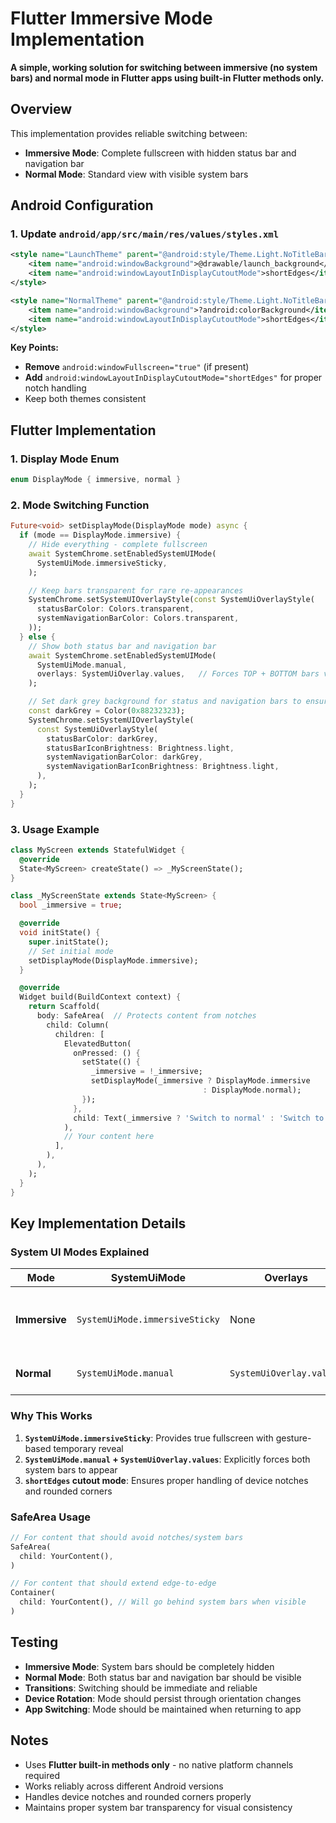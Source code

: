 # Flutter Immersive Mode Implementation

**A simple, working solution for switching between immersive (no system bars) and normal mode in Flutter apps using built-in Flutter methods only.**

## Overview

This implementation provides reliable switching between:
- **Immersive Mode**: Complete fullscreen with hidden status bar and navigation bar
- **Normal Mode**: Standard view with visible system bars

## Android Configuration

### 1. Update `android/app/src/main/res/values/styles.xml`

```xml
<style name="LaunchTheme" parent="@android:style/Theme.Light.NoTitleBar">
    <item name="android:windowBackground">@drawable/launch_background</item>
    <item name="android:windowLayoutInDisplayCutoutMode">shortEdges</item>
</style>

<style name="NormalTheme" parent="@android:style/Theme.Light.NoTitleBar">
    <item name="android:windowBackground">?android:colorBackground</item>
    <item name="android:windowLayoutInDisplayCutoutMode">shortEdges</item>
</style>
```

**Key Points:**
- **Remove** `android:windowFullscreen="true"` (if present)
- **Add** `android:windowLayoutInDisplayCutoutMode="shortEdges"` for proper notch handling
- Keep both themes consistent

## Flutter Implementation

### 1. Display Mode Enum

```dart
enum DisplayMode { immersive, normal }
```

### 2. Mode Switching Function

```dart
Future<void> setDisplayMode(DisplayMode mode) async {
  if (mode == DisplayMode.immersive) {
    // Hide everything - complete fullscreen
    await SystemChrome.setEnabledSystemUIMode(
      SystemUiMode.immersiveSticky,
    );

    // Keep bars transparent for rare re-appearances
    SystemChrome.setSystemUIOverlayStyle(const SystemUiOverlayStyle(
      statusBarColor: Colors.transparent,
      systemNavigationBarColor: Colors.transparent,
    ));
  } else {
    // Show both status bar and navigation bar
    await SystemChrome.setEnabledSystemUIMode(
      SystemUiMode.manual,
      overlays: SystemUiOverlay.values,   // Forces TOP + BOTTOM bars visible
    );

    // Set dark grey background for status and navigation bars to ensure proper contrast on custom ROMs such as EMUI, MUI etc.
    const darkGrey = Color(0x88232323);
    SystemChrome.setSystemUIOverlayStyle(
      const SystemUiOverlayStyle(
        statusBarColor: darkGrey,
        statusBarIconBrightness: Brightness.light,
        systemNavigationBarColor: darkGrey,
        systemNavigationBarIconBrightness: Brightness.light,
      ),
    );
  }
}
```

### 3. Usage Example

```dart
class MyScreen extends StatefulWidget {
  @override
  State<MyScreen> createState() => _MyScreenState();
}

class _MyScreenState extends State<MyScreen> {
  bool _immersive = true;

  @override
  void initState() {
    super.initState();
    // Set initial mode
    setDisplayMode(DisplayMode.immersive);
  }

  @override
  Widget build(BuildContext context) {
    return Scaffold(
      body: SafeArea(  // Protects content from notches
        child: Column(
          children: [
            ElevatedButton(
              onPressed: () {
                setState(() {
                  _immersive = !_immersive;
                  setDisplayMode(_immersive ? DisplayMode.immersive
                                           : DisplayMode.normal);
                });
              },
              child: Text(_immersive ? 'Switch to normal' : 'Switch to immersive'),
            ),
            // Your content here
          ],
        ),
      ),
    );
  }
}
```

## Key Implementation Details

### System UI Modes Explained

| Mode | SystemUiMode | Overlays | Result |
|------|-------------|----------|--------|
| **Immersive** | `SystemUiMode.immersiveSticky` | None | Hidden bars, swipe to reveal temporarily |
| **Normal** | `SystemUiMode.manual` | `SystemUiOverlay.values` | Both status & nav bars visible |

### Why This Works

1. **`SystemUiMode.immersiveSticky`**: Provides true fullscreen with gesture-based temporary reveal
2. **`SystemUiMode.manual` + `SystemUiOverlay.values`**: Explicitly forces both system bars to appear
3. **`shortEdges` cutout mode**: Ensures proper handling of device notches and rounded corners

### SafeArea Usage

```dart
// For content that should avoid notches/system bars
SafeArea(
  child: YourContent(),
)

// For content that should extend edge-to-edge
Container(
  child: YourContent(), // Will go behind system bars when visible
)
```

## Testing

- **Immersive Mode**: System bars should be completely hidden
- **Normal Mode**: Both status bar and navigation bar should be visible
- **Transitions**: Switching should be immediate and reliable
- **Device Rotation**: Mode should persist through orientation changes
- **App Switching**: Mode should be maintained when returning to app

## Notes

- Uses **Flutter built-in methods only** - no native platform channels required
- Works reliably across different Android versions
- Handles device notches and rounded corners properly
- Maintains proper system bar transparency for visual consistency
